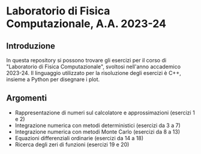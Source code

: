 # Laboratorio di Fisica Computazionale, A.A. 2023-24

## Introduzione
In questa repository si possono trovare gli esercizi per il corso di "Laboratorio di Fisica Computazionale", svoltosi nell'anno accademico 2023-24. Il linguaggio utilizzato per la risoluzione degli esercizi è C++, insieme a Python per disegnare i plot.

## Argomenti
- Rappresentazione di numeri sul calcolatore e approssimazioni (esercizi 1 e 2)
- Integrazione numerica con metodi deterministici (esercizi da 3 a 7)
- Integrazione numerica con metodi Monte Carlo (esercizi da 8 a 13)
- Equazioni differenziali ordinarie (esercizi da 14 a 18)
- Ricerca degli zeri di funzioni (esercizi 19 e 20)
